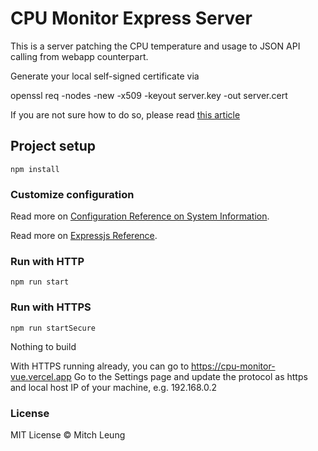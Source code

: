 # CPU Monitor Express Server

This is a server patching the CPU temperature and usage to JSON API calling from webapp counterpart.

Generate your local self-signed certificate via

openssl req -nodes -new -x509 -keyout server.key -out server.cert

If you are not sure how to do so, please read [this article](https://timonweb.com/javascript/running-expressjs-server-over-https/)
## Project setup
```
npm install
```

### Customize configuration
Read more on [Configuration Reference on System Information](https://systeminformation.io).

Read more on [Expressjs Reference](http://expressjs.com).

### Run with HTTP
```
npm run start

```

### Run with HTTPS
```
npm run startSecure
```

Nothing to build

With HTTPS running already, you can go to <https://cpu-monitor-vue.vercel.app>
Go to the Settings page and update the protocol as https and local host IP of your machine, e.g. 192.168.0.2

### License
MIT License &copy; Mitch Leung
